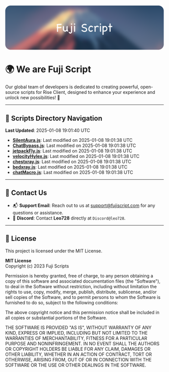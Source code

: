 ![Banner](.github/b.webp)

# 🌍 **We are Fuji Script**

Our global team of developers is dedicated to creating powerful, open-source scripts for Rise Client, designed to enhance your experience and unlock new possibilities! 🌟

---
<!-- SCRIPTS_NAVIGATION_START -->
## 📂 **Scripts Directory Navigation**

**Last Updated**: 2025-01-08 19:01:40 UTC

- **[SilentAura.js](scripts/SilentAura.js)**: Last modified on 2025-01-08 19:01:38 UTC
- **[ChatBypass.js](scripts/ChatBypass.js)**: Last modified on 2025-01-08 19:01:38 UTC
- **[jetpackFly.js](scripts/jetpackFly.js)**: Last modified on 2025-01-08 19:01:38 UTC
- **[velocityHylex.js](scripts/velocityHylex.js)**: Last modified on 2025-01-08 19:01:38 UTC
- **[chestxray.js](scripts/chestxray.js)**: Last modified on 2025-01-08 19:01:38 UTC
- **[bedxray.js](scripts/bedxray.js)**: Last modified on 2025-01-08 19:01:38 UTC
- **[chatMacro.js](scripts/chatMacro.js)**: Last modified on 2025-01-08 19:01:38 UTC

<!-- SCRIPTS_NAVIGATION_END -->

---

## 💬 **Contact Us**  
- 📬 **Support Email**: Reach out to us at [support@fujiscript.com](mailto:support@fujiscript.com) for any questions or assistance.  
- 💬 **Discord**: Contact **Leo728** directly at `Discord@leo728`.

---

## 📜 **License**

This project is licensed under the MIT License.  

**MIT License**  
Copyright (c) 2023 Fuji Scripts  

Permission is hereby granted, free of charge, to any person obtaining a copy of this software and associated documentation files (the "Software"), to deal in the Software without restriction, including without limitation the rights to use, copy, modify, merge, publish, distribute, sublicense, and/or sell copies of the Software, and to permit persons to whom the Software is furnished to do so, subject to the following conditions:  

The above copyright notice and this permission notice shall be included in all copies or substantial portions of the Software.  

THE SOFTWARE IS PROVIDED "AS IS", WITHOUT WARRANTY OF ANY KIND, EXPRESS OR IMPLIED, INCLUDING BUT NOT LIMITED TO THE WARRANTIES OF MERCHANTABILITY, FITNESS FOR A PARTICULAR PURPOSE AND NONINFRINGEMENT. IN NO EVENT SHALL THE AUTHORS OR COPYRIGHT HOLDERS BE LIABLE FOR ANY CLAIM, DAMAGES OR OTHER LIABILITY, WHETHER IN AN ACTION OF CONTRACT, TORT OR OTHERWISE, ARISING FROM, OUT OF OR IN CONNECTION WITH THE SOFTWARE OR THE USE OR OTHER DEALINGS IN THE SOFTWARE.  
